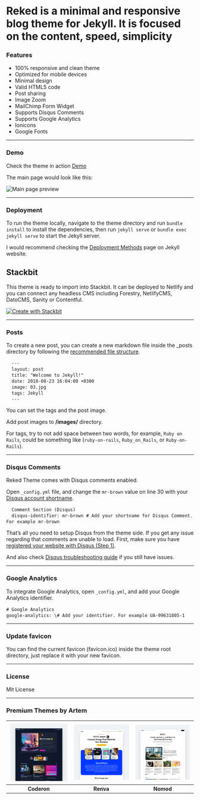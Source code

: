 # Reked is a minimal and responsive blog theme for Jekyll. It is focused on the content, speed, simplicity

### Features

* 100% responsive and clean theme
* Optimized for mobile devices
* Minimal design
* Valid HTML5 code
* Post sharing
* Image Zoom
* MailChimp Form Widget
* Supports Disqus Comments
* Supports Google Analytics
* Ionicons
* Google Fonts

* * *

### Demo

Check the theme in action [Demo](https://reked.netlify.com/)

The main page would look like this:

![Main page preview](https://github.com/artemsheludko/reked/blob/master/images/reked-preview.jpg?raw=true)

* * *

### Deployment

To run the theme locally, navigate to the theme directory and run `bundle install` to install the dependencies, then run `jekyll serve` or `bundle exec jekyll serve` to start the Jekyll server.

I would recommend checking the [Deployment Methods](https://jekyllrb.com/docs/deployment-methods/) page on Jekyll website.

## Stackbit

This theme is ready to import into Stackbit. It can be deployed to Netlify and you can connect any headless CMS including Forestry, NetlifyCMS, DatoCMS, Sanity or Contentful.

[![Create with Stackbit](https://assets.stackbit.com/badge/create-with-stackbit.svg)](https://app.stackbit.com/create?theme=https://github.com/artemsheludko/reked)

* * *

### Posts

To create a new post, you can create a new markdown file inside the \_posts directory by following the [recommended file structure](https://jekyllrb.com/docs/posts/#creating-post-files).

      ---
      layout: post
      title: "Welcome to Jekyll!"
      date: 2018-08-23 16:04:00 +0300
      image: 03.jpg
      tags: Jekyll
      ---


You can set the tags and the post image.

Add post images to **/images/** directory.

For tags, try to not add space between two words, for example, `Ruby on Rails`, could be something like (`ruby-on-rails`, `Ruby_on_Rails`, or `Ruby-on-Rails`).

* * *

### Disqus Comments

Reked Theme comes with Disqus comments enabled.

Open `_config.yml` file, and change the `mr-brown` value on line 30 with your [Disqus account shortname](https://help.disqus.com/customer/portal/articles/466208).

      Comment Section (Disqus)
      disqus-identifier: mr-brown # Add your shortname for Disqus Comment. For example mr-brown


That’s all you need to setup Disqus from the theme side. If you get any issue regarding that comments are unable to load. First, make sure you have [registered your website with Disqus (Step 1)](https://help.disqus.com/customer/portal/articles/466182-publisher-quick-start-guide).

And also check [Disqus troubleshooting guide](https://help.disqus.com/customer/portal/articles/472007-i-m-receiving-the-message-%22we-were-unable-to-load-disqus-%22) if you still have issues.

* * *

### Google Analytics

To integrate Google Analytics, open `_config.yml`, and add your Google Analytics identifier.

    # Google Analytics
    google-analytics: \# Add your identifier. For example UA-99631805-1


* * *

### Update favicon

You can find the current favicon (favicon.ico) inside the theme root directory, just replace it with your new favicon.

* * *

### License

Mit License

* * *

### Premium Themes by Artem

| [![Coderon Jekyll Theme](https://github.com/artemsheludko/artemsheludko.github.io/raw/master/assets/preview/coderon-preview.png?raw=true)](https://jekyllthemes.io/theme/coderon-blog-jekyll-theme) | [![Renva Portfolio Jekyll Theme](https://github.com/artemsheludko/artemsheludko.github.io/raw/master/assets/preview/renva-preview.png?raw=true)](https://jekyllthemes.io/theme/renva-portfolio-jekyll-theme) | [![Nomod](https://github.com/artemsheludko/artemsheludko.github.io/raw/master/assets/preview/nomod-preview.png?raw=true)](https://jekyllthemes.io/theme/nomod-blog-jekyll-theme) |
|:---:|:---:|:---:|
| **Coderon** | **Renva** | **Nomod** |
